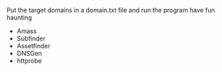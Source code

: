 Put the target domains in a domain.txt file and run the program have fun haunting

* Amass 
* Subfinder
* Assetfinder
* DNSGen
* httprobe 

